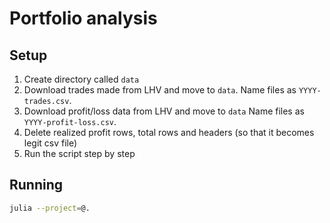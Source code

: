 # Portfolio analysis

## Setup
1. Create directory called `data`
2. Download trades made from LHV and move to `data`. Name files as `YYYY-trades.csv`.
3. Download profit/loss data from LHV and move to `data` Name files as `YYYY-profit-loss.csv`.
4. Delete realized profit rows, total rows and headers (so that it becomes legit csv file)
5. Run the script step by step

## Running
```bash
julia --project=@.
```

